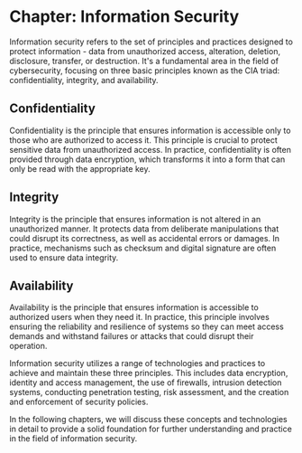 # Chapter: Information Security

Information security refers to the set of principles and practices designed to protect information - data from unauthorized access, alteration, deletion, disclosure, transfer, or destruction. It's a fundamental area in the field of cybersecurity, focusing on three basic principles known as the CIA triad: confidentiality, integrity, and availability.

## Confidentiality

Confidentiality is the principle that ensures information is accessible only to those who are authorized to access it. This principle is crucial to protect sensitive data from unauthorized access. In practice, confidentiality is often provided through data encryption, which transforms it into a form that can only be read with the appropriate key.

## Integrity

Integrity is the principle that ensures information is not altered in an unauthorized manner. It protects data from deliberate manipulations that could disrupt its correctness, as well as accidental errors or damages. In practice, mechanisms such as checksum and digital signature are often used to ensure data integrity.

## Availability

Availability is the principle that ensures information is accessible to authorized users when they need it. In practice, this principle involves ensuring the reliability and resilience of systems so they can meet access demands and withstand failures or attacks that could disrupt their operation.

Information security utilizes a range of technologies and practices to achieve and maintain these three principles. This includes data encryption, identity and access management, the use of firewalls, intrusion detection systems, conducting penetration testing, risk assessment, and the creation and enforcement of security policies.

In the following chapters, we will discuss these concepts and technologies in detail to provide a solid foundation for further understanding and practice in the field of information security.